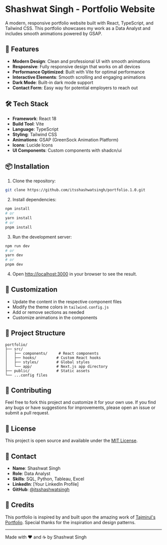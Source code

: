 # Shashwat Singh - Portfolio Website

A modern, responsive portfolio website built with React, TypeScript, and Tailwind CSS. This portfolio showcases my work as a Data Analyst and includes smooth animations powered by GSAP.

## 🚀 Features

- **Modern Design**: Clean and professional UI with smooth animations
- **Responsive**: Fully responsive design that works on all devices
- **Performance Optimized**: Built with Vite for optimal performance
- **Interactive Elements**: Smooth scrolling and engaging animations
- **Dark Mode**: Built-in dark mode support
- **Contact Form**: Easy way for potential employers to reach out

## 🛠️ Tech Stack

- **Framework**: React 18
- **Build Tool**: Vite
- **Language**: TypeScript
- **Styling**: Tailwind CSS
- **Animations**: GSAP (GreenSock Animation Platform)
- **Icons**: Lucide Icons
- **UI Components**: Custom components with shadcn/ui

## 📦 Installation

1. Clone the repository:
```bash
git clone https://github.com/itsshashwatsingh/portfolio.1.0.git
```

2. Install dependencies:
```bash
npm install
# or
yarn install
# or
pnpm install
```

3. Run the development server:
```bash
npm run dev
# or
yarn dev
# or
pnpm dev
```

4. Open [http://localhost:3000](http://localhost:3000) in your browser to see the result.

## 🎨 Customization

- Update the content in the respective component files
- Modify the theme colors in `tailwind.config.js`
- Add or remove sections as needed
- Customize animations in the components

## 📝 Project Structure

```
portfolio/
├── src/
│   ├── components/     # React components
│   ├── hooks/         # Custom React hooks
│   ├── styles/        # Global styles
│   └── app/           # Next.js app directory
├── public/            # Static assets
└── ...config files
```

## 🤝 Contributing

Feel free to fork this project and customize it for your own use. If you find any bugs or have suggestions for improvements, please open an issue or submit a pull request.

## 📄 License

This project is open source and available under the [MIT License](LICENSE).

## 👤 Contact

- **Name**: Shashwat Singh
- **Role**: Data Analyst
- **Skills**: SQL, Python, Tableau, Excel
- **LinkedIn**: [Your LinkedIn Profile]
- **GitHub**: [@itsshashwatsingh](https://github.com/itsshashwatsingh)

## 🙏 Credits

This portfolio is inspired by and built upon the amazing work of [Tajmirul's Portfolio](https://github.com/Tajmirul/portfolio-2.0). Special thanks for the inspiration and design patterns.

---

Made with ❤️ and ☕ by Shashwat Singh 
